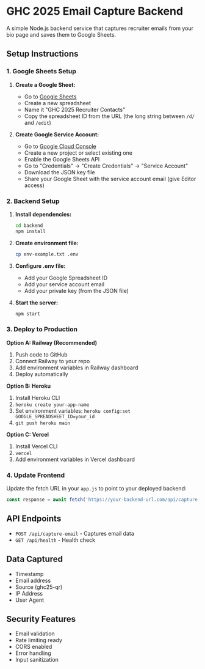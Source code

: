 # GHC 2025 Email Capture Backend

A simple Node.js backend service that captures recruiter emails from your bio page and saves them to Google Sheets.

## Setup Instructions

### 1. Google Sheets Setup

1. **Create a Google Sheet:**
   - Go to [Google Sheets](https://sheets.google.com)
   - Create a new spreadsheet
   - Name it "GHC 2025 Recruiter Contacts"
   - Copy the spreadsheet ID from the URL (the long string between `/d/` and `/edit`)

2. **Create Google Service Account:**
   - Go to [Google Cloud Console](https://console.cloud.google.com)
   - Create a new project or select existing one
   - Enable the Google Sheets API
   - Go to "Credentials" → "Create Credentials" → "Service Account"
   - Download the JSON key file
   - Share your Google Sheet with the service account email (give Editor access)

### 2. Backend Setup

1. **Install dependencies:**
   ```bash
   cd backend
   npm install
   ```

2. **Create environment file:**
   ```bash
   cp env-example.txt .env
   ```

3. **Configure .env file:**
   - Add your Google Spreadsheet ID
   - Add your service account email
   - Add your private key (from the JSON file)

4. **Start the server:**
   ```bash
   npm start
   ```

### 3. Deploy to Production

**Option A: Railway (Recommended)**
1. Push code to GitHub
2. Connect Railway to your repo
3. Add environment variables in Railway dashboard
4. Deploy automatically

**Option B: Heroku**
1. Install Heroku CLI
2. `heroku create your-app-name`
3. Set environment variables: `heroku config:set GOOGLE_SPREADSHEET_ID=your_id`
4. `git push heroku main`

**Option C: Vercel**
1. Install Vercel CLI
2. `vercel`
3. Add environment variables in Vercel dashboard

### 4. Update Frontend

Update the fetch URL in your `app.js` to point to your deployed backend:

```javascript
const response = await fetch('https://your-backend-url.com/api/capture-email', {
```

## API Endpoints

- `POST /api/capture-email` - Captures email data
- `GET /api/health` - Health check

## Data Captured

- Timestamp
- Email address
- Source (ghc25-qr)
- IP Address
- User Agent

## Security Features

- Email validation
- Rate limiting ready
- CORS enabled
- Error handling
- Input sanitization
